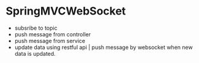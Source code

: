 # SpringMVCWebSocket

- subsribe to topic
- push message from controller
- push message from service
- update data using restful api | push message by websocket when new data is updated.
